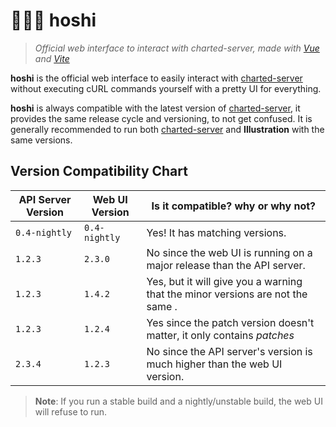 # 🐻‍❄️🎨 hoshi

> _Official web interface to interact with charted-server, made with [Vue](https://vuejs.org) and [Vite](https://vitejs.dev)_

**hoshi** is the official web interface to easily interact with [charted-server](https://charts.noelware.org) without executing cURL commands yourself with a pretty UI for everything.

**hoshi** is always compatible with the latest version of [charted-server](https://charts.noelware.org), it provides the same release cycle and versioning, to not get confused. It is generally recommended to run both [charted-server](https://charts.noelware.org) and **Illustration** with the same versions.

## Version Compatibility Chart

| API Server Version | Web UI Version | Is it compatible? why or why not?                                              |
| ------------------ | -------------- | ------------------------------------------------------------------------------ |
| `0.4-nightly`      | `0.4-nightly`  | Yes! It has matching versions.                                                 |
| `1.2.3`            | `2.3.0`        | No since the web UI is running on a major release than the API server.         |
| `1.2.3`            | `1.4.2`        | Yes, but it will give you a warning that the minor versions are not the same . |
| `1.2.3`            | `1.2.4`        | Yes since the patch version doesn't matter, it only contains _patches_         |
| `2.3.4`            | `1.2.3`        | No since the API server's version is much higher than the web UI version.      |

> **Note**: If you run a stable build and a nightly/unstable build, the web UI will refuse to run.

